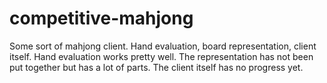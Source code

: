 # competitive-mahjong
Some sort of mahjong client. Hand evaluation, board representation, client itself. Hand evaluation works pretty well. The representation has not been put together but has a lot of parts. The client itself has no progress yet.
